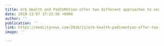 ```yaml
---
title: Orb Health and PadInMotion offer two different approaches to engaging patients
date: 2018-12-07 17:22:56 +0000
author: ''
publication: ''
link: https://medcitynews.com/2016/11/orb-health-padinmotion-offer-two-different-approaches-engaging-patients/?mc_cid=ba7595210f&mc_eid=82f6b6645b
image: ''

---
```


